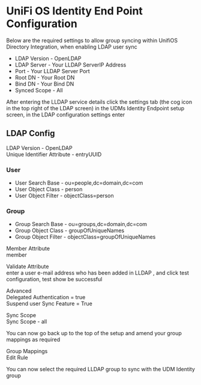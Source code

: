 # UniFi OS Identity End Point Configuration 

Below are the required settings to allow group syncing within UnifiOS Directory Integration, when enabling LDAP user sync 

- LDAP Version - OpenLDAP 
- LDAP Server - Your LLDAP ServerIP Address 
- Port  - Your LLDAP Server Port 
- Root DN - Your Root DN 
- Bind DN - Your Bind DN 
- Synced Scope - All 

After entering the LLDAP service details click the settings tab (the cog icon in the top right of the LDAP screen) in the UDMs Identity Endpoint setup screen, in the LDAP configuration settings enter 

## LDAP Config 

LDAP Version - OpenLDAP   
Unique Identifier Attribute - entryUUID 

### User 

- User Search Base - ou=people,dc=domain,dc=com 
- User Object Class - person 
- User Object Filter - objectClass=person 

### Group 

- Group Search Base - ou=groups,dc=domain,dc=com 
- Group Object Class - groupOfUniqueNames 
- Group Object Filter - objectClass=groupOfUniqueNames 

Member Attribute   
member 

Validate Attribute   
enter a user e-mail address who has been added in LLDAP , and click test configuration, test show be successful 

Advanced   
Delegated Authentication = true   
Suspend user Sync Feature = True 

Sync Scope   
Sync Scope - all 

You can now go back up to the top of the setup and amend your group mappings as required 

Group Mappings   
Edit Rule 

You can now select the required LLDAP group to sync with the UDM Identity group
